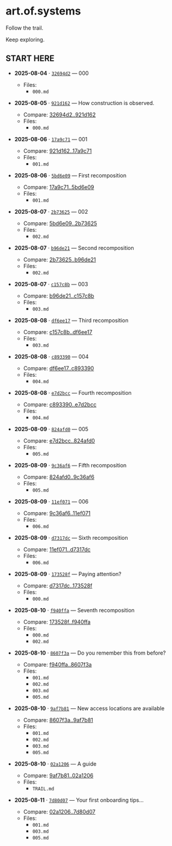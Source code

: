 # art.of.systems

Follow the trail.

Keep exploring.


## **START HERE**

- __2025-08-04__ · [`32694d2`](https://github.com/operatorjen/systems.as.games/commit/32694d244b4a72fdc27eb587eed0d108fcf7e825) — 000
  - Files:
    - `000.md`

- __2025-08-05__ · [`921d162`](https://github.com/operatorjen/systems.as.games/commit/921d162375e6279e0915e42972b15b67bf612077) — How construction is observed.
  - Compare: [32694d2..921d162](https://github.com/operatorjen/systems.as.games/compare/32694d2...921d162375e6279e0915e42972b15b67bf612077)
  - Files:
    - `000.md`

- __2025-08-06__ · [`17a9c71`](https://github.com/operatorjen/systems.as.games/commit/17a9c7192ff37fdd9e7303b0bf100658675bc68a) — 001
  - Compare: [921d162..17a9c71](https://github.com/operatorjen/systems.as.games/compare/921d162...17a9c7192ff37fdd9e7303b0bf100658675bc68a)
  - Files:
    - `001.md`

- __2025-08-06__ · [`5bd6e09`](https://github.com/operatorjen/systems.as.games/commit/5bd6e09713ccdeaaee886a5bac996d874423b905) — First recomposition
  - Compare: [17a9c71..5bd6e09](https://github.com/operatorjen/systems.as.games/compare/17a9c71...5bd6e09713ccdeaaee886a5bac996d874423b905)
  - Files:
    - `001.md`

- __2025-08-07__ · [`2b73625`](https://github.com/operatorjen/systems.as.games/commit/2b73625776e4393fc28301e917e491cddf9f84d1) — 002
  - Compare: [5bd6e09..2b73625](https://github.com/operatorjen/systems.as.games/compare/5bd6e09...2b73625776e4393fc28301e917e491cddf9f84d1)
  - Files:
    - `002.md`

- __2025-08-07__ · [`b96de21`](https://github.com/operatorjen/systems.as.games/commit/b96de216f5f4e9eb9de13c03bf94ec064e71ac56) — Second recomposition
  - Compare: [2b73625..b96de21](https://github.com/operatorjen/systems.as.games/compare/2b73625...b96de216f5f4e9eb9de13c03bf94ec064e71ac56)
  - Files:
    - `002.md`

- __2025-08-07__ · [`c157c8b`](https://github.com/operatorjen/systems.as.games/commit/c157c8bb92a68412dd374be6e91198ac4fe82448) — 003
  - Compare: [b96de21..c157c8b](https://github.com/operatorjen/systems.as.games/compare/b96de21...c157c8bb92a68412dd374be6e91198ac4fe82448)
  - Files:
    - `003.md`

- __2025-08-08__ · [`df6ee17`](https://github.com/operatorjen/systems.as.games/commit/df6ee17cde87cb1fc086d8527aee6bc99c808a4c) — Third recomposition
  - Compare: [c157c8b..df6ee17](https://github.com/operatorjen/systems.as.games/compare/c157c8b...df6ee17cde87cb1fc086d8527aee6bc99c808a4c)
  - Files:
    - `003.md`

- __2025-08-08__ · [`c893390`](https://github.com/operatorjen/systems.as.games/commit/c893390c9ce3af802030d1cfcc99a35e0f3d2192) — 004
  - Compare: [df6ee17..c893390](https://github.com/operatorjen/systems.as.games/compare/df6ee17...c893390c9ce3af802030d1cfcc99a35e0f3d2192)
  - Files:
    - `004.md`

- __2025-08-08__ · [`e7d2bcc`](https://github.com/operatorjen/systems.as.games/commit/e7d2bccc8943811eaf114014a7ad022c0eb12f95) — Fourth recomposition
  - Compare: [c893390..e7d2bcc](https://github.com/operatorjen/systems.as.games/compare/c893390...e7d2bccc8943811eaf114014a7ad022c0eb12f95)
  - Files:
    - `004.md`

- __2025-08-09__ · [`824afd0`](https://github.com/operatorjen/systems.as.games/commit/824afd0a39811da7cac4998e2a218331a8a40d31) — 005
  - Compare: [e7d2bcc..824afd0](https://github.com/operatorjen/systems.as.games/compare/e7d2bcc...824afd0a39811da7cac4998e2a218331a8a40d31)
  - Files:
    - `005.md`

- __2025-08-09__ · [`9c36af6`](https://github.com/operatorjen/systems.as.games/commit/9c36af6b1c0ecd997bb77cfda043434041eebafb) — Fifth recomposition
  - Compare: [824afd0..9c36af6](https://github.com/operatorjen/systems.as.games/compare/824afd0...9c36af6b1c0ecd997bb77cfda043434041eebafb)
  - Files:
    - `005.md`

- __2025-08-09__ · [`11ef071`](https://github.com/operatorjen/systems.as.games/commit/11ef0715dabfc4bb3250ba3b63ba190e84cecbb9) — 006
  - Compare: [9c36af6..11ef071](https://github.com/operatorjen/systems.as.games/compare/9c36af6...11ef0715dabfc4bb3250ba3b63ba190e84cecbb9)
  - Files:
    - `006.md`

- __2025-08-09__ · [`d7317dc`](https://github.com/operatorjen/systems.as.games/commit/d7317dcfba570b2f469356db0e9ee2d5eef2d4cb) — Sixth recomposition
  - Compare: [11ef071..d7317dc](https://github.com/operatorjen/systems.as.games/compare/11ef071...d7317dcfba570b2f469356db0e9ee2d5eef2d4cb)
  - Files:
    - `006.md`

- __2025-08-09__ · [`173528f`](https://github.com/operatorjen/systems.as.games/commit/173528fc6b85fd8dc2aeb2b72c9e0c10f456378e) — Paying attention?
  - Compare: [d7317dc..173528f](https://github.com/operatorjen/systems.as.games/compare/d7317dc...173528fc6b85fd8dc2aeb2b72c9e0c10f456378e)
  - Files:
    - `000.md`

- __2025-08-10__ · [`f940ffa`](https://github.com/operatorjen/systems.as.games/commit/f940ffafc00bc212545c7b78ce70810925c1ced4) — Seventh recomposition
  - Compare: [173528f..f940ffa](https://github.com/operatorjen/systems.as.games/compare/173528f...f940ffafc00bc212545c7b78ce70810925c1ced4)
  - Files:
    - `000.md`
    - `002.md`

- __2025-08-10__ · [`8607f3a`](https://github.com/operatorjen/systems.as.games/commit/8607f3a8d30cce9d72aee2510bf743e10394ea40) — Do you remember this from before?
  - Compare: [f940ffa..8607f3a](https://github.com/operatorjen/systems.as.games/compare/f940ffa...8607f3a8d30cce9d72aee2510bf743e10394ea40)
  - Files:
    - `001.md`
    - `002.md`
    - `003.md`
    - `005.md`

- __2025-08-10__ · [`9af7b81`](https://github.com/operatorjen/systems.as.games/commit/9af7b81fbb10c18f113220dbb44e29fef146f424) — New access locations are available
  - Compare: [8607f3a..9af7b81](https://github.com/operatorjen/systems.as.games/compare/8607f3a...9af7b81fbb10c18f113220dbb44e29fef146f424)
  - Files:
    - `001.md`
    - `002.md`
    - `003.md`
    - `005.md`

- __2025-08-10__ · [`02a1206`](https://github.com/operatorjen/systems.as.games/commit/02a12066ec0efb41730f96c8f37e6e1ce77c6df2) — A guide
  - Compare: [9af7b81..02a1206](https://github.com/operatorjen/systems.as.games/compare/9af7b81...02a12066ec0efb41730f96c8f37e6e1ce77c6df2)
  - Files:
    - `TRAIL.md`

- __2025-08-11__ · [`7d80d07`](https://github.com/operatorjen/systems.as.games/commit/7d80d0782d241b19ebe1b82241453ea329d5ab5f) — Your first onboarding tips...
  - Compare: [02a1206..7d80d07](https://github.com/operatorjen/systems.as.games/compare/02a1206...7d80d0782d241b19ebe1b82241453ea329d5ab5f)
  - Files:
    - `001.md`
    - `003.md`
    - `005.md`


